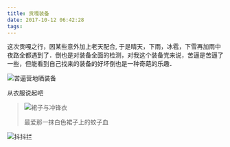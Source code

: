 ```yaml
---
title: 贡嘎装备
date: 2017-10-12 06:42:28
tags:
---
```


这次贡嘎之行，因某些意外加上老天配合, 于是晴天，下雨，冰雹，下雪再加雨中夜路全都遇到了．倒也是对装备全面的检测，对我这个装备党来说，苦逼是苦逼了一些，但能看到自己找来的装备的好坏倒也是一种奇葩的乐趣．

![苦逼营地晒装备](/images/gonga/营地晒装备.JPG)

<!-- more -->

从衣服说起吧

> ![裙子与冲锋衣](/images/gonga/红鸟与白裙.jpeg)
>
> 最爱那一抹白色裙子上的蚊子血

![抖抖拦](/images/gonga/抖帐篷.GIF)